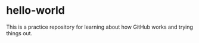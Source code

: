 # hello-world
This is a practice repository for learning about how GitHub works and trying things out.
